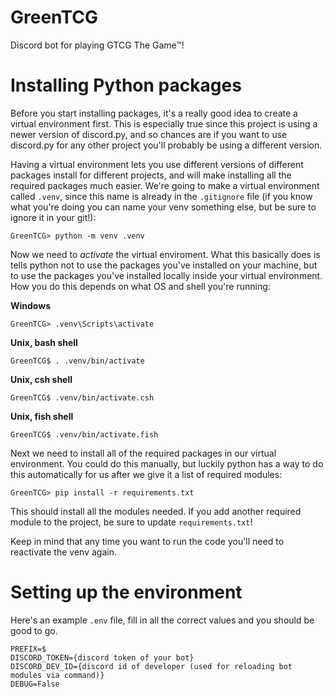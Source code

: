 # GreenTCG
Discord bot for playing GTCG The Game™!

# Installing Python packages

Before you start installing packages, it's a really good idea to create a virtual environment first. This is especially true since this project is using a newer version of discord.py, and so chances are if you want to use discord.py for any other project you'll probably be using a different version. 

Having a virtual environment lets you use different versions of different packages install for different projects, and will make installing all the required packages much easier. We're going to make a virtual environment called `.venv`, since this name is already in the `.gitignore` file (if you know what you're doing you can name your venv something else, but be sure to ignore it in your git!):

```shell
GreenTCG> python -m venv .venv
```

Now we need to *activate* the virtual enviroment. What this basically does is tells python not to use the packages you've installed on your machine, but to use the packages you've installed locally inside your virtual environment. How you do this depends on what OS and shell you're running:

**Windows**
```shell
GreenTCG> .venv\Scripts\activate
```
**Unix, bash shell**
```shell
GreenTCG$ . .venv/bin/activate
```
**Unix, csh shell**
```shell
GreenTCG$ .venv/bin/activate.csh
```
**Unix, fish shell**
```shell
GreenTCG$ .venv/bin/activate.fish
```

Next we need to install all of the required packages in our virtual environment. You could do this manually, but luckily python has a way to do this automatically for us after we give it a list of required modules:

```shell
GreenTCG> pip install -r requirements.txt
```

This should install all the modules needed. If you add another required module to the project, be sure to update `requirements.txt`!

Keep in mind that any time you want to run the code you'll need to reactivate the venv again.

# Setting up the environment

Here's an example `.env` file, fill in all the correct values and you should be good to go.

```
PREFIX=$
DISCORD_TOKEN={discord token of your bot}
DISCORD_DEV_ID={discord id of developer (used for reloading bot modules via command)}
DEBUG=False
```